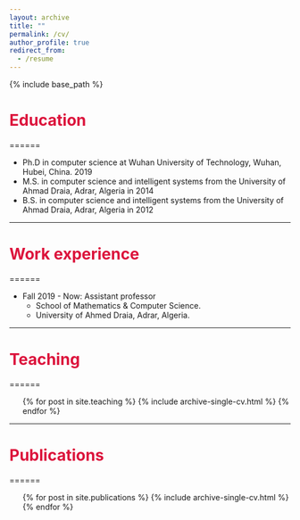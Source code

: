 ```yaml
---
layout: archive
title: ""
permalink: /cv/
author_profile: true
redirect_from:
  - /resume
---
```


{% include base_path %}

<h1 style="color:crimson"> Education </h1>

======
* Ph.D in computer science at Wuhan University of Technology, Wuhan, Hubei, China. 2019
* M.S. in computer science and intelligent systems from the University of Ahmad Draia, Adrar, Algeria in 2014
* B.S. in computer science and intelligent systems from the University of Ahmad Draia, Adrar, Algeria in 2012

***

<h1 style="color:crimson"> Work experience </h1>

======
* Fall 2019 - Now: Assistant professor
  * School of Mathematics & Computer Science.
  * University of Ahmed Draia, Adrar, Algeria.

***

<h1 style="color:crimson"> Teaching </h1>

======
  <ul>{% for post in site.teaching %}
    {% include archive-single-cv.html %}
  {% endfor %}</ul>

***

<h1 style="color:crimson"> Publications </h1>

======
  <ul>{% for post in site.publications %}
    {% include archive-single-cv.html %}
  {% endfor %}</ul>

<!-- Work experience
======
* Summer 2015: Research Assistant
  * Github University
  * Duties included: Tagging issues
  * Supervisor: Professor Git

* Fall 2015: Research Assistant
  * Github University
  * Duties included: Merging pull requests
  * Supervisor: Professor Hub
  
Skills
======
* Skill 1
* Skill 2
  * Sub-skill 2.1
  * Sub-skill 2.2
  * Sub-skill 2.3
* Skill 3


  
Talks
======
  <ul>{% for post in site.talks %}
    {% include archive-single-talk-cv.html %}
  {% endfor %}</ul>
  
Teaching
======
  <ul>{% for post in site.teaching %}
    {% include archive-single-cv.html %}
  {% endfor %}</ul>
  
Service and leadership
======
* Currently signed in to 43 different slack teams -->
